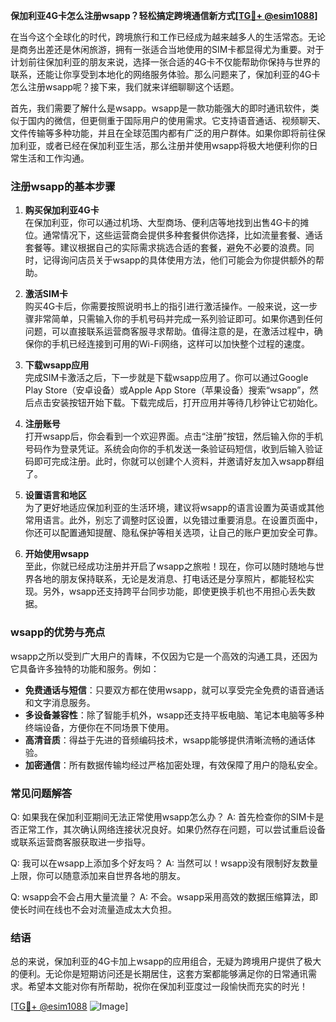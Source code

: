 **保加利亚4G卡怎么注册wsapp？轻松搞定跨境通信新方式[[TG💪+ @esim1088](https://t.me/s/esim1088)]**

在当今这个全球化的时代，跨境旅行和工作已经成为越来越多人的生活常态。无论是商务出差还是休闲旅游，拥有一张适合当地使用的SIM卡都显得尤为重要。对于计划前往保加利亚的朋友来说，选择一张合适的4G卡不仅能帮助你保持与世界的联系，还能让你享受到本地化的网络服务体验。那么问题来了，保加利亚的4G卡怎么注册wsapp呢？接下来，我们就来详细聊聊这个话题。

首先，我们需要了解什么是wsapp。wsapp是一款功能强大的即时通讯软件，类似于国内的微信，但更侧重于国际用户的使用需求。它支持语音通话、视频聊天、文件传输等多种功能，并且在全球范围内都有广泛的用户群体。如果你即将前往保加利亚，或者已经在保加利亚生活，那么注册并使用wsapp将极大地便利你的日常生活和工作沟通。

### 注册wsapp的基本步骤

1. **购买保加利亚4G卡**  
   在保加利亚，你可以通过机场、大型商场、便利店等地找到出售4G卡的摊位。通常情况下，这些运营商会提供多种套餐供你选择，比如流量套餐、通话套餐等。建议根据自己的实际需求挑选合适的套餐，避免不必要的浪费。同时，记得询问店员关于wsapp的具体使用方法，他们可能会为你提供额外的帮助。

2. **激活SIM卡**  
   购买4G卡后，你需要按照说明书上的指引进行激活操作。一般来说，这一步骤非常简单，只需输入你的手机号码并完成一系列验证即可。如果你遇到任何问题，可以直接联系运营商客服寻求帮助。值得注意的是，在激活过程中，确保你的手机已经连接到可用的Wi-Fi网络，这样可以加快整个过程的速度。

3. **下载wsapp应用**  
   完成SIM卡激活之后，下一步就是下载wsapp应用了。你可以通过Google Play Store（安卓设备）或Apple App Store（苹果设备）搜索“wsapp”，然后点击安装按钮开始下载。下载完成后，打开应用并等待几秒钟让它初始化。

4. **注册账号**  
   打开wsapp后，你会看到一个欢迎界面。点击“注册”按钮，然后输入你的手机号码作为登录凭证。系统会向你的手机发送一条验证码短信，收到后输入验证码即可完成注册。此时，你就可以创建个人资料，并邀请好友加入wsapp群组了。

5. **设置语言和地区**  
   为了更好地适应保加利亚的生活环境，建议将wsapp的语言设置为英语或其他常用语言。此外，别忘了调整时区设置，以免错过重要消息。在设置页面中，你还可以配置通知提醒、隐私保护等相关选项，让自己的账户更加安全可靠。

6. **开始使用wsapp**  
   至此，你就已经成功注册并开启了wsapp之旅啦！现在，你可以随时随地与世界各地的朋友保持联系，无论是发消息、打电话还是分享照片，都能轻松实现。另外，wsapp还支持跨平台同步功能，即使更换手机也不用担心丢失数据。

### wsapp的优势与亮点

wsapp之所以受到广大用户的青睐，不仅因为它是一个高效的沟通工具，还因为它具备许多独特的功能和服务。例如：

- **免费通话与短信**：只要双方都在使用wsapp，就可以享受完全免费的语音通话和文字消息服务。
- **多设备兼容性**：除了智能手机外，wsapp还支持平板电脑、笔记本电脑等多种终端设备，方便你在不同场景下使用。
- **高清音质**：得益于先进的音频编码技术，wsapp能够提供清晰流畅的通话体验。
- **加密通信**：所有数据传输均经过严格加密处理，有效保障了用户的隐私安全。

### 常见问题解答

Q: 如果我在保加利亚期间无法正常使用wsapp怎么办？
A: 首先检查你的SIM卡是否正常工作，其次确认网络连接状况良好。如果仍然存在问题，可以尝试重启设备或联系运营商客服获取进一步指导。

Q: 我可以在wsapp上添加多个好友吗？
A: 当然可以！wsapp没有限制好友数量上限，你可以随意添加来自世界各地的朋友。

Q: wsapp会不会占用大量流量？
A: 不会。wsapp采用高效的数据压缩算法，即使长时间在线也不会对流量造成太大负担。

### 结语

总的来说，保加利亚的4G卡加上wsapp的应用组合，无疑为跨境用户提供了极大的便利。无论你是短期访问还是长期居住，这套方案都能够满足你的日常通讯需求。希望本文能对你有所帮助，祝你在保加利亚度过一段愉快而充实的时光！

[[TG💪+ @esim1088](https://t.me/s/esim1088) ![Image](https://i.postimg.cc/4NQfJmqS/Snipaste-2025-05-13-00-14-12.png)]